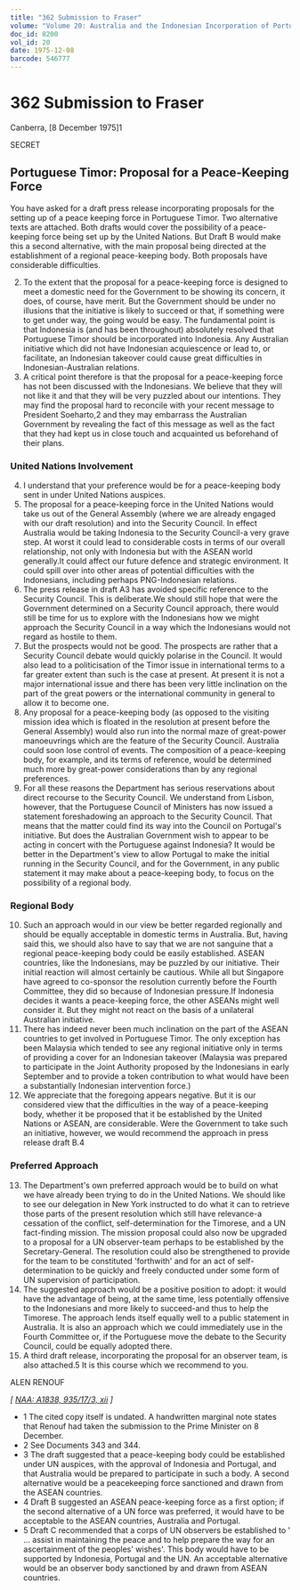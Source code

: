 ```yaml
---
title: "362 Submission to Fraser"
volume: "Volume 20: Australia and the Indonesian Incorporation of Portuguese Timor, 1974-1976"
doc_id: 8200
vol_id: 20
date: 1975-12-08
barcode: 546777
---
```


# 362 Submission to Fraser

Canberra, [8 December 1975]1

SECRET

## Portuguese Timor: Proposal for a Peace-Keeping Force

You have asked for a draft press release incorporating proposals for the setting up of a peace­ keeping force in Portuguese Timor. Two alternative texts are attached. Both drafts would cover the possibility of a peace-keeping force being set up by the United Nations. But Draft B would make this a second alternative, with the main proposal being directed at the establishment of a regional peace-keeping body. Both proposals have considerable difficulties.

  2. To the extent that the proposal for a peace-keeping force is designed to meet a domestic need for the Government to be showing its concern, it does, of course, have merit. But the Government should be under no illusions that the initiative is likely to succeed or that, if something were to get under way, the going would be easy. The fundamental point is that Indonesia is (and has been throughout) absolutely resolved that Portuguese Timor should be incorporated into Indonesia. Any Australian initiative which did not have Indonesian acquiescence or lead to, or facilitate, an Indonesian takeover could cause great difficulties in Indonesian-Australian relations.
  3. A critical point therefore is that the proposal for a peace-keeping force has not been discussed with the Indonesians. We believe that they will not like it and that they will be very puzzled about our intentions. They may find the proposal hard to reconcile with your recent message to President Soeharto,2 and they may embarrass the Australian Government by revealing the fact of this message as well as the fact that they had kept us in close touch and acquainted us beforehand of their plans.



### United Nations Involvement

  4. I understand that your preference would be for a peace-keeping body sent in under United Nations auspices.
  5. The proposal for a peace-keeping force in the United Nations would take us out of the General Assembly (where we are already engaged with our draft resolution) and into the Security Council. In effect Australia would be taking Indonesia to the Security Council-a very grave step. At worst it could lead to considerable costs in terms of our overall relationship, not only with Indonesia but with the ASEAN world generally.It could affect our future defence and strategic environment. It could spill over into other areas of potential difficulties with the Indonesians, including perhaps PNG-Indonesian relations.
  6. The press release in draft A3 has avoided specific reference to the Security Council. This is deliberate.We should still hope that were the Government determined on a Security Council approach, there would still be time for us to explore with the Indonesians how we might approach the Security Council in a way which the Indonesians would not regard as hostile to them.
  7. But the prospects would not be good. The prospects are rather that a Security Council debate would quickly polarise in the Council. It would also lead to a politicisation of the Timor issue in international terms to a far greater extent than such is the case at present. At present it is not a major international issue and there has been very little inclination on the part of the great powers or the international community in general to allow it to become one.
  8. Any proposal for a peace-keeping body (as opposed to the visiting mission idea which is floated in the resolution at present before the General Assembly) would also run into the normal maze of great-power manoeuvrings which are the feature of the Security Council. Australia could soon lose control of events. The composition of a peace-keeping body, for example, and its terms of reference, would be determined much more by great-power considerations than by any regional preferences.
  9. For all these reasons the Department has serious reservations about direct recourse to the Security Council. We understand from Lisbon, however, that the Portuguese Council of Ministers has now issued a statement foreshadowing an approach to the Security Council. That means that the matter could find its way into the Council on Portugal's initiative. But does the Australian Government wish to appear to be acting in concert with the Portuguese against Indonesia? It would be better in the Department's view to allow Portugal to make the initial running in the Security Council, and for the Government, in any public statement it may make about a peace-keeping body, to focus on the possibility of a regional body.



### Regional Body

  10. Such an approach would in our view be better regarded regionally and should be equally acceptable in domestic terms in Australia. But, having said this, we should also have to say that we are not sanguine that a regional peace-keeping body could be easily established. ASEAN countries, like the Indonesians, may be puzzled by our initiative. Their initial reaction will almost certainly be cautious. While all but Singapore have agreed to co-sponsor the resolution currently before the Fourth Committee, they did so because of Indonesian pressure.If Indonesia decides it wants a peace-keeping force, the other ASEANs might well consider it. But they might not react on the basis of a unilateral Australian initiative.
  11. There has indeed never been much inclination on the part of the ASEAN countries to get involved in Portuguese Timor. The only exception has been Malaysia which tended to see any regional initiative only in terms of providing a cover for an Indonesian takeover (Malaysia was prepared to participate in the Joint Authority proposed by the Indonesians in early September and to provide a token contribution to what would have been a substantially Indonesian intervention force.)
  12. We appreciate that the foregoing appears negative. But it is our considered view that the difficulties in the way of a peace-keeping body, whether it be proposed that it be established by the United Nations or ASEAN, are considerable. Were the Government to take such an initiative, however, we would recommend the approach in press release draft B.4



### Preferred Approach

  13. The Department's own preferred approach would be to build on what we have already been trying to do in the United Nations. We should like to see our delegation in New York instructed to do what it can to retrieve those parts of the present resolution which still have relevance-a cessation of the conflict, self-determination for the Timorese, and a UN fact­-finding mission. The mission proposal could also now be upgraded to a proposal for a UN observer-team perhaps to be established by the Secretary-General. The resolution could also be strengthened to provide for the team to be constituted 'forthwith' and for an act of self­-determination to be quickly and freely conducted under some form of UN supervision of participation.
  14. The suggested approach would be a positive position to adopt: it would have the advantage of being, at the same time, less potentially offensive to the Indonesians and more likely to succeed-and thus to help the Timorese. The approach lends itself equally well to a public statement in Australia. It is also an approach which we could immediately use in the Fourth Committee or, if the Portuguese move the debate to the Security Council, could be equally adopted there.
  15. A third draft release, incorporating the proposal for an observer team, is also attached.5 It is this course which we recommend to you.



ALEN RENOUF

_[ [NAA: A1838, 935/17/3, xii](http://www.naa.gov.au/cgi-bin/Search?O=I&Number=546777) ]_

  * 1 The cited copy itself is undated. A handwritten marginal note states that Renouf had taken the submission to the Prime Minister on 8 December.
  * 2 See Documents 343 and 344.
  * 3 The draft suggested that a peace-keeping body could be established under UN auspices, with the approval of Indonesia and Portugal, and that Australia would be prepared to participate in such a body. A second alternative would be a peacekeeping force sanctioned and drawn from the ASEAN countries.
  * 4 Draft B suggested an ASEAN peace-keeping force as a first option; if the second alternative of a UN force was preferred, it would have to be acceptable to the ASEAN countries, Australia and Portugal.
  * 5 Draft C recommended that a corps of UN observers be established to ' ... assist in maintaining the peace and to help prepare the way for an ascertainment of the peoples' wishes'. This body would have to be supported by Indonesia, Portugal and the UN. An acceptable alternative would be an observer body sanctioned by and drawn from ASEAN countries.


